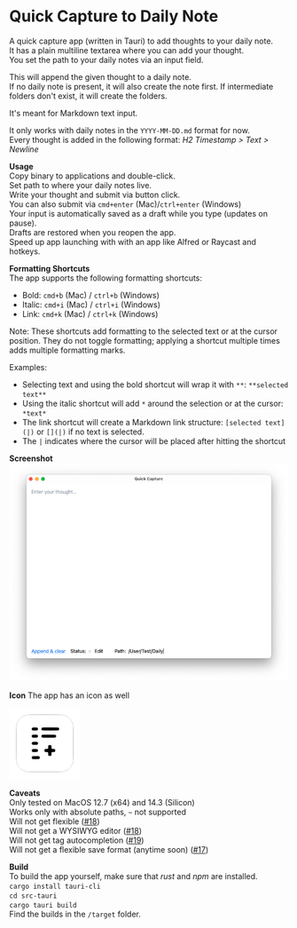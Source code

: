 # Quick Capture to Daily Note

A quick capture app (written in Tauri) to add thoughts to your daily note.  
It has a plain multiline textarea where you can add your thought.  
You set the path to your daily notes via an input field.

This will append the given thought to a daily note.  
If no daily note is present, it will also create the note first.
If intermediate folders don't exist, it will create the folders.

It's meant for Markdown text input.

It only works with daily notes in the `YYYY-MM-DD.md` format for now.  
Every thought is added in the following format: _H2 Timestamp > Text > Newline_

**Usage**  
Copy binary to applications and double-click.  
Set path to where your daily notes live.  
Write your thought and submit via button click.  
You can also submit via `cmd+enter` (Mac)/`ctrl+enter` (Windows)  
Your input is automatically saved as a draft while you type (updates on pause).  
Drafts are restored when you reopen the app.  
Speed up app launching with with an app like Alfred or Raycast and hotkeys.

**Formatting Shortcuts**  
The app supports the following formatting shortcuts:
- Bold: `cmd+b` (Mac) / `ctrl+b` (Windows)
- Italic: `cmd+i` (Mac) / `ctrl+i` (Windows)
- Link: `cmd+k` (Mac) / `ctrl+k` (Windows)

Note: These shortcuts add formatting to the selected text or at the cursor position.
They do not toggle formatting; applying a shortcut multiple times adds multiple formatting marks.

Examples:
- Selecting text and using the bold shortcut will wrap it with `**`: `**selected text**`
- Using the italic shortcut will add `*` around the selection or at the cursor: `*text*`
- The link shortcut will create a Markdown link structure: `[selected text](|)` or `[](|)` if no text is selected.  
- The `|` indicates where the cursor will be placed after hitting the shortcut

**Screenshot**  
![Quick capture to daily note](screenshot.png)

**Icon**
The app has an icon as well

![App icon quick capture](src-tauri/icons/128x128.png)

**Caveats**  
Only tested on MacOS 12.7 (x64) and 14.3 (Silicon)  
Works only with absolute paths, `~` not supported  
Will not get flexible ([#18](https://github.com/minthemiddle/Quick-Capture/issues/18))  
Will not get a WYSIWYG editor ([#18](https://github.com/minthemiddle/Quick-Capture/issues/18))  
Will not get tag autocompletion ([#19](https://github.com/minthemiddle/Quick-Capture/issues/19))  
Will not get a flexible save format (anytime soon) ([#17](https://github.com/minthemiddle/Quick-Capture/issues/17))

**Build**  
To build the app yourself, make sure that _rust_ and _npm_ are installed.  
`cargo install tauri-cli`  
`cd src-tauri`  
`cargo tauri build`  
Find the builds in the `/target` folder.
